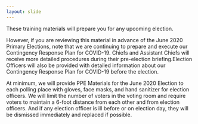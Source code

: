 ```yaml
---
layout: slide
---
```


These training materials will prepare you for any upcoming election.

However, if you are reviewing this material in advance of the June 2020 Primary Elections, note that we are continuing to prepare and execute our Contingency Response Plan for COVID-19. Chiefs and Assistant Chiefs will receive more detailed procedures during their pre-election briefing.Election Officers will also be provided with detailed information about our Contingency Response Plan for COVID-19 before the election.

At minimum, we will provide PPE Materials for the June 2020 Election to each polling place with gloves, face masks, and hand sanitizer for election officers. We will limit the number of voters in the voting room and require voters to maintain a 6-foot distance from each other and from election officers. And if any election officer is ill before or on election day, they will be dismissed immediately and replaced if possible.